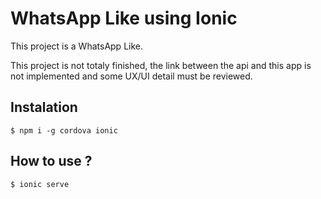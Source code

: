 # WhatsApp Like using Ionic

This project is a WhatsApp Like.

This project is not totaly finished, the link between the api and this app is not implemented and some UX/UI detail must be reviewed.

## Instalation
```
$ npm i -g cordova ionic
```


## How to use ?
```
$ ionic serve
```
